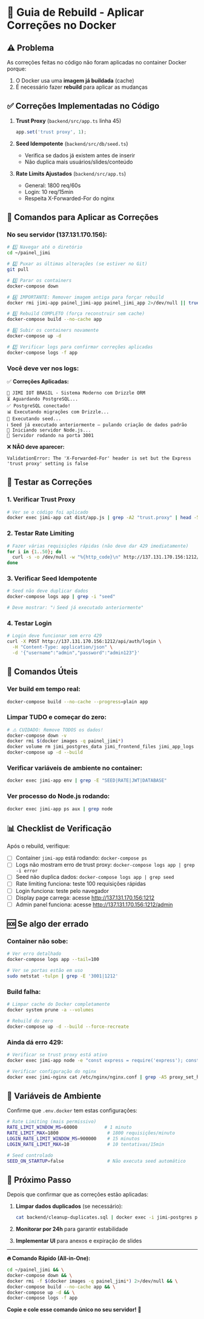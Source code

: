 # 🔄 Guia de Rebuild - Aplicar Correções no Docker

## ⚠️ Problema
As correções feitas no código não foram aplicadas no container Docker porque:
1. O Docker usa uma **imagem já buildada** (cache)
2. É necessário fazer **rebuild** para aplicar as mudanças

## ✅ Correções Implementadas no Código

1. **Trust Proxy** (`backend/src/app.ts` linha 45)
   ```typescript
   app.set('trust proxy', 1);
   ```

2. **Seed Idempotente** (`backend/src/db/seed.ts`)
   - Verifica se dados já existem antes de inserir
   - Não duplica mais usuários/slides/conteúdo

3. **Rate Limits Ajustados** (`backend/src/app.ts`)
   - General: 1800 req/60s
   - Login: 10 req/15min
   - Respeita X-Forwarded-For do nginx

## 🚀 Comandos para Aplicar as Correções

### **No seu servidor (137.131.170.156):**

```bash
# 1️⃣ Navegar até o diretório
cd ~/painel_jimi

# 2️⃣ Puxar as últimas alterações (se estiver no Git)
git pull

# 3️⃣ Parar os containers
docker-compose down

# 4️⃣ IMPORTANTE: Remover imagem antiga para forçar rebuild
docker rmi jimi-app painel_jimi-app painel_jimi_app 2>/dev/null || true

# 5️⃣ Rebuild COMPLETO (força reconstruir sem cache)
docker-compose build --no-cache app

# 6️⃣ Subir os containers novamente
docker-compose up -d

# 7️⃣ Verificar logs para confirmar correções aplicadas
docker-compose logs -f app
```

### **Você deve ver nos logs:**

✅ **Correções Aplicadas:**
```
🚀 JIMI IOT BRASIL - Sistema Moderno com Drizzle ORM
⏳ Aguardando PostgreSQL...
✅ PostgreSQL conectado!
📊 Executando migrações com Drizzle...
🌱 Executando seed...
ℹ️ Seed já executado anteriormente — pulando criação de dados padrão
🎉 Iniciando servidor Node.js...
🚀 Servidor rodando na porta 3001
```

❌ **NÃO deve aparecer:**
```
ValidationError: The 'X-Forwarded-For' header is set but the Express 'trust proxy' setting is false
```

## 🧪 Testar as Correções

### 1. Verificar Trust Proxy
```bash
# Ver se o código foi aplicado
docker exec jimi-app cat dist/app.js | grep -A2 "trust.proxy" | head -5
```

### 2. Testar Rate Limiting
```bash
# Fazer várias requisições rápidas (não deve dar 429 imediatamente)
for i in {1..50}; do
  curl -s -o /dev/null -w "%{http_code}\n" http://137.131.170.156:1212/api/health
done
```

### 3. Verificar Seed Idempotente
```bash
# Seed não deve duplicar dados
docker-compose logs app | grep -i "seed"

# Deve mostrar: "ℹ️ Seed já executado anteriormente"
```

### 4. Testar Login
```bash
# Login deve funcionar sem erro 429
curl -X POST http://137.131.170.156:1212/api/auth/login \
  -H "Content-Type: application/json" \
  -d '{"username":"admin","password":"admin123"}'
```

## 🔧 Comandos Úteis

### Ver build em tempo real:
```bash
docker-compose build --no-cache --progress=plain app
```

### Limpar TUDO e começar do zero:
```bash
# ⚠️ CUIDADO: Remove TODOS os dados!
docker-compose down -v
docker rmi $(docker images -q painel_jimi*)
docker volume rm jimi_postgres_data jimi_frontend_files jimi_app_logs
docker-compose up -d --build
```

### Verificar variáveis de ambiente no container:
```bash
docker exec jimi-app env | grep -E "SEED|RATE|JWT|DATABASE"
```

### Ver processo do Node.js rodando:
```bash
docker exec jimi-app ps aux | grep node
```

## 📊 Checklist de Verificação

Após o rebuild, verifique:

- [ ] Container `jimi-app` está rodando: `docker-compose ps`
- [ ] Logs não mostram erro de trust proxy: `docker-compose logs app | grep -i error`
- [ ] Seed não duplica dados: `docker-compose logs app | grep seed`
- [ ] Rate limiting funciona: teste 100 requisições rápidas
- [ ] Login funciona: teste pelo navegador
- [ ] Display page carrega: acesse http://137.131.170.156:1212
- [ ] Admin panel funciona: acesse http://137.131.170.156:1212/admin

## 🆘 Se algo der errado

### Container não sobe:
```bash
# Ver erro detalhado
docker-compose logs app --tail=100

# Ver se portas estão em uso
sudo netstat -tulpn | grep -E '3001|1212'
```

### Build falha:
```bash
# Limpar cache do Docker completamente
docker system prune -a --volumes

# Rebuild do zero
docker-compose up -d --build --force-recreate
```

### Ainda dá erro 429:
```bash
# Verificar se trust proxy está ativo
docker exec jimi-app node -e "const express = require('express'); const app = express(); app.set('trust proxy', 1); console.log('Trust proxy:', app.get('trust proxy'));"

# Verificar configuração do nginx
docker exec jimi-nginx cat /etc/nginx/nginx.conf | grep -A5 proxy_set_header
```

## 📝 Variáveis de Ambiente

Confirme que `.env.docker` tem estas configurações:

```bash
# Rate Limiting (mais permissivo)
RATE_LIMIT_WINDOW_MS=60000          # 1 minuto
RATE_LIMIT_MAX=1800                  # 1800 requisições/minuto
LOGIN_RATE_LIMIT_WINDOW_MS=900000    # 15 minutos
LOGIN_RATE_LIMIT_MAX=10              # 10 tentativas/15min

# Seed controlado
SEED_ON_STARTUP=false                # Não executa seed automático
```

## 🎯 Próximo Passo

Depois que confirmar que as correções estão aplicadas:

1. **Limpar dados duplicados** (se necessário):
   ```bash
   cat backend/cleanup-duplicates.sql | docker exec -i jimi-postgres psql -U painel_user -d painel_jimi
   ```

2. **Monitorar por 24h** para garantir estabilidade

3. **Implementar UI** para anexos e expiração de slides

---

**🔥 Comando Rápido (All-in-One):**

```bash
cd ~/painel_jimi && \
docker-compose down && \
docker rmi -f $(docker images -q painel_jimi*) 2>/dev/null && \
docker-compose build --no-cache app && \
docker-compose up -d && \
docker-compose logs -f app
```

**Copie e cole esse comando único no seu servidor! 🚀**

